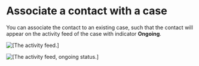 # Associate a contact with a case<a name="associatecontactandcase"></a>

You can associate the contact to an existing case, such that the contact will appear on the activity feed of the case with indicator **Ongoing**\.

![\[The activity feed.\]](http://docs.aws.amazon.com/connect/latest/adminguide/images/cases-agent-application-associate.png)

![\[The activity feed, ongoing status.\]](http://docs.aws.amazon.com/connect/latest/adminguide/images/cases-agent-application-associate2.png)